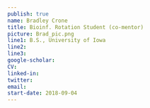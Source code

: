 ```yaml
---
publish: true
name: Bradley Crone
title: Bioinf. Rotation Student (co-mentor)
picture: Brad_pic.png
line1: B.S., University of Iowa
line2: 
line3: 
google-scholar: 
CV:
linked-in: 
twitter:
email:
start-date: 2018-09-04
---
```

